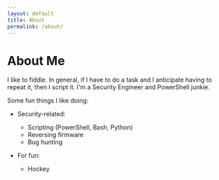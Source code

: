 ```yaml
---
layout: default
title: About
permalink: /about/
---
```


# About Me
I like to fiddle. In general, if I have to do a task and I anticipate having to repeat it, then I script it. I'm a Security Engineer and PowerShell junkie.

Some fun things I like doing:
* Security-related:
  * Scripting (PowerShell, Bash, Python)
  * Reversing firmware
  * Bug hunting
  
* For fun:
  * Hockey
